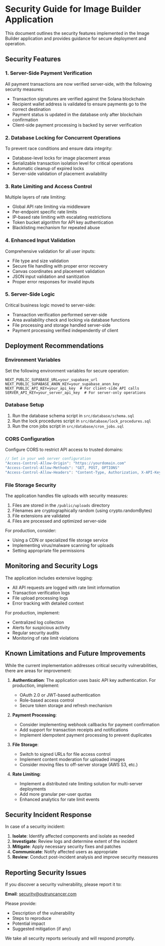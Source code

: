 # Security Guide for Image Builder Application

This document outlines the security features implemented in the Image Builder application and provides guidance for secure deployment and operation.

## Security Features

### 1. Server-Side Payment Verification

All payment transactions are now verified server-side, with the following security measures:

- Transaction signatures are verified against the Solana blockchain
- Recipient wallet address is validated to ensure payments go to the correct destination
- Payment status is updated in the database only after blockchain confirmation
- Client-side payment processing is backed by server verification

### 2. Database Locking for Concurrent Operations

To prevent race conditions and ensure data integrity:

- Database-level locks for image placement areas
- Serializable transaction isolation level for critical operations
- Automatic cleanup of expired locks
- Server-side validation of placement availability

### 3. Rate Limiting and Access Control

Multiple layers of rate limiting:

- Global API rate limiting via middleware
- Per-endpoint specific rate limits
- IP-based rate limiting with escalating restrictions
- Token bucket algorithm for API key authentication
- Blacklisting mechanism for repeated abuse

### 4. Enhanced Input Validation

Comprehensive validation for all user inputs:

- File type and size validation
- Secure file handling with proper error recovery
- Canvas coordinates and placement validation
- JSON input validation and sanitization
- Proper error responses for invalid inputs

### 5. Server-Side Logic

Critical business logic moved to server-side:

- Transaction verification performed server-side
- Area availability check and locking via database functions
- File processing and storage handled server-side
- Payment processing verified independently of client

## Deployment Recommendations

### Environment Variables

Set the following environment variables for secure operation:

```
NEXT_PUBLIC_SUPABASE_URL=your_supabase_url
NEXT_PUBLIC_SUPABASE_ANON_KEY=your_supabase_anon_key
NEXT_PUBLIC_API_KEY=your_api_key  # For client-side API calls
SERVER_API_KEY=your_server_api_key  # For server-only operations
```

### Database Setup

1. Run the database schema script in `src/database/schema.sql`
2. Run the lock procedures script in `src/database/lock_procedures.sql`
3. Run the cron jobs script in `src/database/cron_jobs.sql`

### CORS Configuration

Configure CORS to restrict API access to trusted domains:

```javascript
// Set in your web server configuration
"Access-Control-Allow-Origin": "https://yourdomain.com"
"Access-Control-Allow-Methods": "GET, POST, OPTIONS"
"Access-Control-Allow-Headers": "Content-Type, Authorization, X-API-Key"
```

### File Storage Security

The application handles file uploads with security measures:

1. Files are stored in the `/public/uploads` directory
2. Filenames are cryptographically random (using crypto.randomBytes)
3. File extensions are validated
4. Files are processed and optimized server-side

For production, consider:
- Using a CDN or specialized file storage service
- Implementing virus/malware scanning for uploads
- Setting appropriate file permissions

## Monitoring and Security Logs

The application includes extensive logging:

- All API requests are logged with rate limit information
- Transaction verification logs
- File upload processing logs
- Error tracking with detailed context

For production, implement:

- Centralized log collection
- Alerts for suspicious activity
- Regular security audits
- Monitoring of rate limit violations

## Known Limitations and Future Improvements

While the current implementation addresses critical security vulnerabilities, there are areas for improvement:

1. **Authentication**: The application uses basic API key authentication. For production, implement:
   - OAuth 2.0 or JWT-based authentication
   - Role-based access control
   - Secure token storage and refresh mechanism

2. **Payment Processing**: 
   - Consider implementing webhook callbacks for payment confirmation
   - Add support for transaction receipts and notifications
   - Implement idempotent payment processing to prevent duplicates

3. **File Storage**:
   - Switch to signed URLs for file access control
   - Implement content moderation for uploaded images
   - Consider moving files to off-server storage (AWS S3, etc.)

4. **Rate Limiting**:
   - Implement a distributed rate limiting solution for multi-server deployments
   - Add more granular per-user quotas
   - Enhanced analytics for rate limit events

## Security Incident Response

In case of a security incident:

1. **Isolate**: Identify affected components and isolate as needed
2. **Investigate**: Review logs and determine extent of the incident
3. **Mitigate**: Apply necessary security fixes and patches
4. **Communicate**: Notify affected users as appropriate
5. **Review**: Conduct post-incident analysis and improve security measures

## Reporting Security Issues

If you discover a security vulnerability, please report it to:

**Email**: security@outruncancer.com

Please provide:
- Description of the vulnerability
- Steps to reproduce
- Potential impact
- Suggested mitigation (if any)

We take all security reports seriously and will respond promptly.
